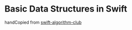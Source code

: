 # Basic Data Structures in Swift

handCopied from [swift-algorithm-club](https://github.com/raywenderlich/swift-algorithm-club)

